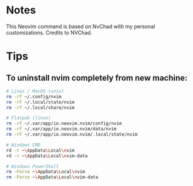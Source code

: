 # Notes

This Neovim command is based on NvChad with my personal customizations. Credits to NVChad.


# Tips

## To uninstall nvim completely from new machine:

```bash
# Linux / MacOS (unix)
rm -rf ~/.config/nvim
rm -rf ~/.local/state/nvim 
rm -rf ~/.local/share/nvim

# Flatpak (linux)
rm -rf ~/.var/app/io.neovim.nvim/config/nvim
rm -rf ~/.var/app/io.neovim.nvim/data/nvim 
rm -rf ~/.var/app/io.neovim.nvim/.local/state/nvim

# Windows CMD
rd -r ~\AppData\Local\nvim
rd -r ~\AppData\Local\nvim-data

# Windows PowerShell
rm -Force ~\AppData\Local\nvim
rm -Force ~\AppData\Local\nvim-data
```


